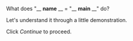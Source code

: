What does "\_\_ **name** \_\_ = "\_\_ **main** \_\_" do?

Let's understand it through a little demonstration.

Click *Continue* to proceed.